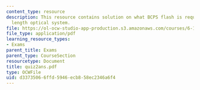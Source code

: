 ```yaml
---
content_type: resource
description: This resource contains solution on what BCPS flash is required and focal
  length optical system.
file: https://ol-ocw-studio-app-production.s3.amazonaws.com/courses/6-163-strobe-project-laboratory-fall-2005/d33735066ffd5946ecb858ec2346a6f4_quiz2ans.pdf
file_type: application/pdf
learning_resource_types:
- Exams
parent_title: Exams
parent_type: CourseSection
resourcetype: Document
title: quiz2ans.pdf
type: OCWFile
uid: d3373506-6ffd-5946-ecb8-58ec2346a6f4
---
```

